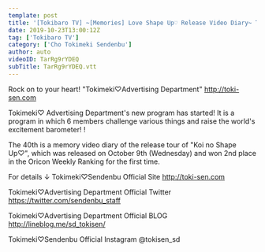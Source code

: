 ```yaml
---
template: post
title: '[Tokibaro TV] ~[Memories] Love Shape Up♡ Release Video Diary~ Tokimeki♡ Barometer Rise TV ep 40'
date: 2019-10-23T13:00:12Z
tag: ['Tokibaro TV']
category: ['Cho Tokimeki Sendenbu']
author: auto 
videoID: TarRg9rYDEQ
subTitle: TarRg9rYDEQ.vtt
---
```

Rock on to your heart! "Tokimeki♡Advertising Department"
http://toki-sen.com

Tokimeki♡ Advertising Department's new program has started!
It is a program in which 6 members challenge various things and raise the world's excitement barometer! !

The 40th is a memory video diary of the release tour of "Koi no Shape Up♡", which was released on October 9th (Wednesday) and won 2nd place in the Oricon Weekly Ranking for the first time.

For details ↓
Tokimeki♡Sendenbu Official Site
http://toki-sen.com

Tokimeki♡Advertising Department Official Twitter
https://twitter.com/sendenbu_staff

Tokimeki♡Advertising Department Official BLOG
http://lineblog.me/sd_tokisen/

Tokimeki♡Sendenbu Official Instagram
@tokisen_sd